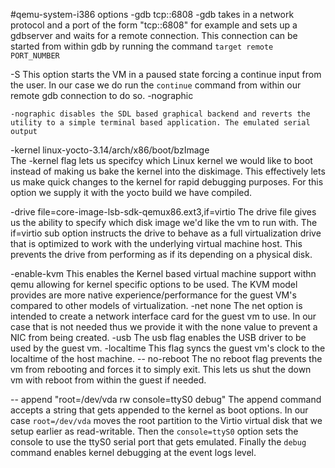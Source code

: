 #qemu-system-i386 options
-gdb tcp::6808
    -gdb takes in a network protocol and a port of the form "tcp::6808" for example and sets up a gdbserver and waits for a remote connection. This connection can be started from within gdb by running the command `target remote PORT_NUMBER`

-S
    This option starts the VM in a paused state forcing a continue input from the user. In our case we do run the `continue` command from within our remote gdb connection to do so.
-nographic

    -nographic disables the SDL based graphical backend and reverts the utility to a simple terminal based application. The emulated serial output 

-kernel linux-yocto-3.14/arch/x86/boot/bzImage  
    The -kernel flag lets us specifcy which Linux kernel we would like to boot instead of making us bake the kernel into the diskimage. This effectively lets us make quick changes to the kernel for rapid debugging purposes. For this option we supply it with the yocto build we have compiled.

-drive file=core-image-lsb-sdk-qemux86.ext3,if=virtio
    The drive file gives us the ability to specify which disk image we'd like the vm to run with. The if=virtio sub option instructs the drive to behave as a full virtualization drive that is optimized to work with the underlying virtual machine host. This prevents the drive from performing as if its depending on a physical disk.

-enable-kvm
    This enables the Kernel based virtual machine support withn qemu allowing for kernel specific options to be used. The KVM model provides are more native experience/performance for the guest VM's compared to other models of virtualization.
-net none
    The net option is intended to create a network interface card for the guest vm to use. In our case that is not needed thus we provide it with the none value to prevent a NIC from being created.
-usb
    The usb flag enables the USB driver to be used by the guest vm.
-localtime
    This flag syncs the guest vm's clock to the localtime of the host machine.
-- no-reboot
    The no reboot flag prevents the vm from rebooting and forces it to simply exit. This lets us shut the down vm with reboot from within the guest if needed.

-- append "root=/dev/vda rw console=ttyS0 debug"
    The append command accepts a string that gets appended to the kernel as boot options. In our case `root=/dev/vda` moves the root partition to the Virtio virtual disk that we setup earlier as read-writable. Then the `console=ttyS0` option sets the console to use the ttyS0 serial port that gets emulated. Finally the `debug` command enables kernel debugging at the event logs level.

